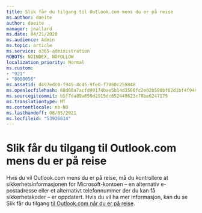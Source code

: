```yaml
---
title: Slik får du tilgang til Outlook.com mens du er på reise
ms.author: daeite
author: daeite
manager: joallard
ms.date: 04/21/2020
ms.audience: Admin
ms.topic: article
ms.service: o365-administration
ROBOTS: NOINDEX, NOFOLLOW
localization_priority: Normal
ms.custom:
- "921"
- "8000056"
ms.assetid: d497edc0-f945-4c45-9fe0-f7060c259848
ms.openlocfilehash: 68d68a7acfd99174bae5b14d3560fc2e02b580bf62d1bf4f948543708c901a8e
ms.sourcegitcommit: b5f7da89a650d2915dc652449623c78be6247175
ms.translationtype: MT
ms.contentlocale: nb-NO
ms.lasthandoff: 08/05/2021
ms.locfileid: "53926614"
---
```

# <a name="how-to-access-outlookcom-while-traveling"></a>Slik får du tilgang til Outlook.com mens du er på reise

Hvis du vil Outlook.com mens du er på reise, må du kontrollere at sikkerhetsinformasjonen for Microsoft-kontoen – en alternativ e-postadresse eller et alternativt telefonnummer der du kan få sikkerhetskoder – er oppdatert. Hvis du vil ha mer informasjon, kan du se Slik får du tilgang [til Outlook.com når du er på reise](https://support.office.com/article/c44f16da-7156-4890-853c-286aafeda87e?wt.mc_id=Office_Outlook_com_Alchemy).
